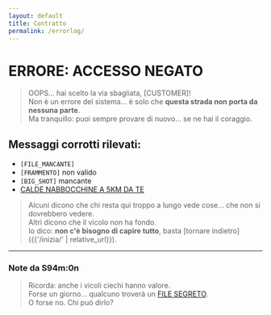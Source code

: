 ```yaml
---
layout: default
title: Contratto
permalink: /errorlog/
---
```


# ERRORE: ACCESSO NEGATO

> OOPS… hai scelto la via sbagliata, [CUSTOMER]!  
> Non è un errore del sistema… è solo che **questa strada non porta da nessuna parte**.  
> Ma tranquillo: puoi sempre provare di nuovo… se ne hai il coraggio.

## Messaggi corrotti rilevati:

- `[FILE_MANCANTE]`  
- `[FRAMMENTO]` non valido  
- `[BIG_SHOT]` mancante
- [CALDE NABBOCCHINE A 5KM DA TE](https://www.aqform.com/en/BUCLO,sc873)

> Alcuni dicono che chi resta qui troppo a lungo vede cose… che non si dovrebbero vedere.  
> Altri dicono che il vicolo non ha fondo.  
> Io dico: **non c'è bisogno di capire tutto**, basta [tornare indietro]({{'/inizia/' | relative_url}}).

---

### Note da S94m:0n

> Ricorda: anche i vicoli ciechi hanno valore.  
> Forse un giorno… qualcuno troverà un [FILE SEGRETO](https://deltarune.com/lancer/).  
> O forse no. Chi può dirlo?  

